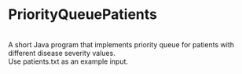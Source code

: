 # PriorityQueuePatients
<br>A short Java program that implements priority queue for patients with different disease severity values.
<br>Use patients.txt as an example input.
